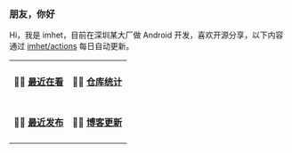 ### 朋友，你好

Hi，我是 imhet，目前在深圳某大厂做 Android 开发，喜欢开源分享，以下内容通过 <a href="https://github.com/imhet/imhet/actions" target="_blank">imhet/actions</a> 每日自动更新。

<table width="800px">
<tr>
<td valign="top" width="50%">

#### 🤾‍♂️  <a href="https://www.douban.com/people/heyitao/" target="_blank">最近在看</a>

<!-- douban starts -->

<!-- douban ends -->

</td>


<td valign="top" width="50%">

#### 🏊‍♂️ <a href="https://gist.github.com/imhet/7854aac61f991ef4e7ae7b8440e4fdc6" target="_blank">仓库统计</a>

<!-- code_time starts -->

<!-- code_time ends -->

</td>
</tr>

<tr>
<td valign="top" width="50%">

#### 🏋️‍♀️  <a href="https://github.com/imhet/imhet/blob/main/src/releases.md" target="_blank">最近发布</a>

<!-- recent_releases starts -->

<!-- recent_releases ends -->

</td>


<td valign="top" width="50%">

#### 🤹‍♀️ <a href="https://heyitao.com/" target="_blank">博客更新</a>

<!-- blog starts -->

<!-- blog ends -->

</td>
</tr>


</table>